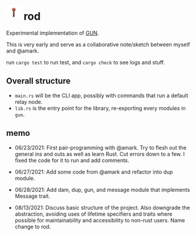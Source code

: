 <h1>
    <img src="./assets/lightning-rod.png" width="40px"/>
    rod
</h1>

Experimental implementation of [GUN](https://github.com/amark/gun).

This is very early and serve as a collaborative note/sketch between myself and @amark.

run `cargo test` to run test, and `cargo check` to see logs and stuff.

## Overall structure

- `main.rs` will be the CLI app, possibly with commands that run a default relay node.
- `lib.rs` is the entry point for the library, re-exporting every modules in `gun`.

## memo

- 06/23/2021: First pair-programming with @amark. Try to flesh out the general ins and outs as well as learn Rust. Cut errors down to a few. I fixed the code for it to run and add comments.

- 06/27/2021: Add some code from @amark and refactor into dup module.

- 06/28/2021: Add dam, dup, gun, and message module that implements Message trait.

- 08/13/2021: Discuss basic structure of the project. Also downgrade the abstraction, avoiding uses of lifetime specifiers and traits where possible for maintainability and accessibility to non-rust users. Name change to rod.